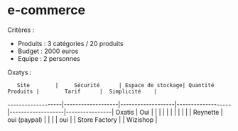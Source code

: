 # e-commerce
Critères : 
- Produits : 3 catégories / 20 produits
- Budget : 2000 euros
- Equipe : 2 personnes


Oxatys :

       Site        |     Sécurité      | Espace de stockage| Quantité Produits |        Tarif      |  Simplicité    |
-------------------|-------------------|-------------------|-------------------|-------------------|----------------|
   Oxatis          |        Oui	    |                   |                   |                   |                |
                   |    	           |		          |                   |                   |                |
   Reynette        |    oui (paypal)   |                   |                   |                   |       oui      |
                   |
  Store Factory    |
                   |
  Wizishop         |
